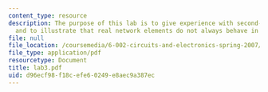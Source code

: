 ```yaml
---
content_type: resource
description: The purpose of this lab is to give experience with second-order networks,
  and to illustrate that real network elements do not always behave in an ideal manner.
file: null
file_location: /coursemedia/6-002-circuits-and-electronics-spring-2007/d96ecf98f18cefe60249e8aec9a387ec_lab3.pdf
file_type: application/pdf
resourcetype: Document
title: lab3.pdf
uid: d96ecf98-f18c-efe6-0249-e8aec9a387ec
---
```

